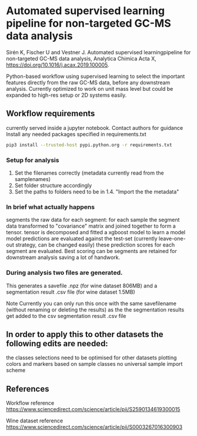 # Automated supervised learning pipeline for non-targeted GC-MS data analysis

Sirén K, Fischer U and Vestner J. Automated supervised learningpipeline for non-targeted GC-MS data analysis, Analytica Chimica Acta X,  https://doi.org/10.1016/j.acax.2019.100005.

Python-based workflow using supervised learning to select the important features directly from the raw GC-MS data, before any downstream analysis. Currently optimized to work on unit mass level but could be expanded to high-res setup or 2D systems easily.

## Workflow requirements

currently served inside a jupyter notebook. Contact authors for guidance
Install any needed packages specified in requirements.txt
```Bash
pip3 install --trusted-host pypi.python.org -r requirements.txt
```

### Setup for analysis
1. Set the filenames correctly (metadata currently read from the samplenames)
2. Set folder structure accordingly
3. Set the paths to folders need to be in 1.4. "Import the the metadata"

### In brief what actually happens
segments the raw data
for each segment:
  for each sample the segment data transformed to "covariance" matrix and joined together to form a tensor.
  tensor is decomposed and fitted a xgboost model to learn a model
  model predictions are evaluated against the test-set (currently leave-one-out strategy, can be changed easily)
these prediction scores for each segment are evaluated. Best scoring can be segments are retained for downstream analysis saving a lot of handwork.

### During analysis two files are generated.
This generates a savefile .npz (for wine dataset 806MB)
and a segmentation result .csv file (for wine dataset 1.5MB)

Note
Currently you can only run this once with the same savefilename (without renaming or deleting the results) as the the segmentation results get added to the csv segmentation result .csv file  

## In order to apply this to other datasets the following edits are needed: 

the classes selections need to be optimised for other datasets
plotting colors and markers based on sample classes
no universal sample import scheme

## References 

Workflow reference
https://www.sciencedirect.com/science/article/pii/S2590134619300015

Wine dataset reference
https://www.sciencedirect.com/science/article/pii/S0003267016300903

